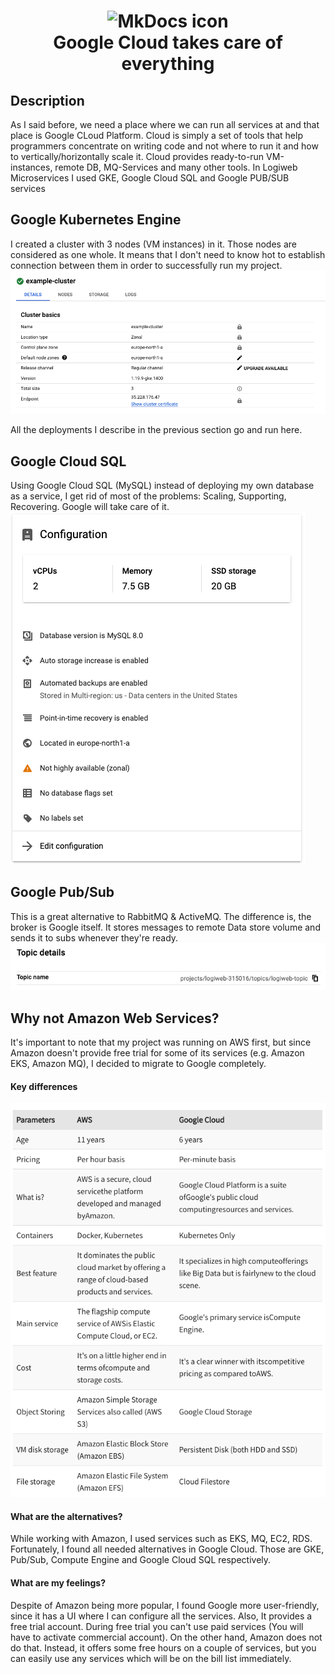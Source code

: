 <h1 align="center">
<img src="https://download.logo.wine/logo/Google_Cloud_Platform/Google_Cloud_Platform-Logo.wine.png" alt="MkDocs icon" width="200">
<br>Google Cloud takes care of everything
</h1>

## Description

<p>As I said before, we need a place where we can run all services at and that place is Google CLoud Platform.
Cloud is simply a set of tools that help programmers concentrate on writing code and not where to 
run it and how to vertically/horizontally scale it. Cloud provides ready-to-run 
VM-instances, remote DB, MQ-Services and many other tools. In Logiweb Microservices I used GKE, Google Cloud SQL and Google PUB/SUB services</p>

<!-- https://shields.io/ -->

## Google Kubernetes Engine
I created a cluster with 3 nodes (VM instances) in it. Those nodes are considered as one whole. 
It means that I don't need to know hot to establish connection between them in order to successfully run my project.
![cluster-config.png](images/cluster-config.png)

All the deployments I describe in the previous section go and run here.

## Google Cloud SQL
Using Google Cloud SQL (MySQL) instead of deploying my own database as a service, 
I get rid of most of the problems: Scaling, Supporting, Recovering. Google will take care of it.
![db-config.png](images/db-config.png)

## Google Pub/Sub
This is a great alternative to RabbitMQ & ActiveMQ. The difference is, the broker is Google itself. 
It stores messages to remote Data store volume and sends it to subs whenever they're ready.
![topic-info.png](images/topic-info.png)

## Why not Amazon Web Services?
It's important to note that my project was running on AWS first, but since Amazon doesn't provide free trial for 
some of its services (e.g. Amazon EKS, Amazon MQ), I decided to migrate to Google completely.


#### Key differences
![cloud-comparison.png](images/cloud-comparison.png)

#### What are the alternatives?
While working with Amazon, I used services such as EKS, MQ, EC2, RDS. Fortunately, I found all needed alternatives in Google Cloud.
Those are GKE, Pub/Sub, Compute Engine and Google Cloud SQL respectively.


#### What are my feelings?
Despite of Amazon being more popular, I found Google more user-friendly, since it has a UI where I can configure all the services. 
Also, It provides a free trial account. During free trial you can't use paid services (You will have to activate commercial account).
On the other hand, Amazon does not do that. 
Instead, it offers some free hours on a couple of services, but you can easily
use any services which will be on the bill list immediately.
